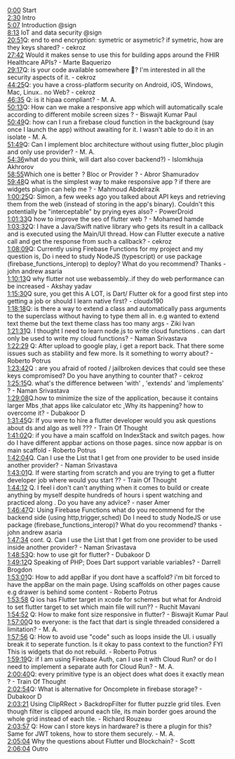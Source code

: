 [0:00](https://www.youtube.com/watch?v=zh7sM3RuOZk&t=0m00s) Start  
[2:30](https://www.youtube.com/watch?v=zh7sM3RuOZk&t=2m30s) Intro  
[5:07](https://www.youtube.com/watch?v=zh7sM3RuOZk&t=5m07s) Introduction @sign  
[8:13](https://www.youtube.com/watch?v=zh7sM3RuOZk&t=8m13s) IoT and data security @sign   
[20:51](https://www.youtube.com/watch?v=zh7sM3RuOZk&t=20m51s) ​Q: end to end encryption: symetric or asymetric? if symetric, how are they keys shared? - cekroz  
[27:42](https://www.youtube.com/watch?v=zh7sM3RuOZk&t=27m42s) Would it makes sense to use this for building apps around the FHIR Healthcare APIs? - Marte Baquerizo  
[29:17](https://www.youtube.com/watch?v=zh7sM3RuOZk&t=29m17s) ​Q: is your code available somewhere 🙂? I'm interested in all the security aspects of it. - cekroz  
[44:25](https://www.youtube.com/watch?v=zh7sM3RuOZk&t=44m25s) ​Q: you have a cross-platform security on Android, iOS, Windows, Mac, Linux.. no Web? - cekroz  
[46:35](https://www.youtube.com/watch?v=zh7sM3RuOZk&t=46m35s) Q: is it hipaa compliant? - M. A.  
[50:13](https://www.youtube.com/watch?v=zh7sM3RuOZk&t=50m13s) ​Q: How can we make a responsive app which will automatically scale according to different mobile screen sizes ? - Biswajit Kumar Paul  
[50:49](https://www.youtube.com/watch?v=zh7sM3RuOZk&t=50m49s) ​Q: how can I run a firebase cloud function in the background (say once I launch the app) without awaiting for it. I wasn't able to do it in an isolate - M. A.  
[51:49](https://www.youtube.com/watch?v=zh7sM3RuOZk&t=51m49s) ​Q: Can I implement bloc architecture without using flutter_bloc plugin and only use provider? - M. A.  
[54:36](https://www.youtube.com/watch?v=zh7sM3RuOZk&t=54m36s) ​what do you think, will dart also cover backend?) - Islomkhuja Akhrorov  
[58:55](https://www.youtube.com/watch?v=zh7sM3RuOZk&t=58m55s) ​Which one is better ? Bloc or Provider ? - Abror Shamuradov  
[59:48](https://www.youtube.com/watch?v=zh7sM3RuOZk&t=59m48s) ​Q what is the simplest way to make responsive app ? if there are widgets plugin can help me ? - Mahmoud Abdelrazik  
[1:00:25](https://www.youtube.com/watch?v=zh7sM3RuOZk&t=1h00m25s) ​Q: Simon, a few weeks ago you talked about API keys and retrieving them from the web (instead of storing in the app's binary). Couldn't this potentially be "interceptable" by prying eyes also? - PowerDroid  
[1:01:33](https://www.youtube.com/watch?v=zh7sM3RuOZk&t=1h01m33s) ​Q how to improve the seo of flutter web ? - Mohamed hamde  
[1:03:32](https://www.youtube.com/watch?v=zh7sM3RuOZk&t=1h03m32s) ​Q: I have a Java/Swift native library who gets its result in a callback and is executed using the Main/UI thread. How can Flutter execute a native call and get the response from such a callback? - cekroz  
[1:08:09](https://www.youtube.com/watch?v=zh7sM3RuOZk&t=1h08m09s) ​Q: Currently using Firebase Functions for my project and my question is, Do i need to study NodeJS (typescript) or use package (firebase_functions_interop) to deploy? What do you recommend? Thanks - john andrew asaria  
[1:10:13](https://www.youtube.com/watch?v=zh7sM3RuOZk&t=1h10m13s) ​Q why flutter not use webassembly..if they do web performance can be increased - Akshay yadav  
[1:15:30](https://www.youtube.com/watch?v=zh7sM3RuOZk&t=1h15m30s) ​Q sure, you get this A LOT, is Dart/ Flutter ok for a good first step into getting a job or should I learn native first? - cloudx190  
[1:18:18](https://www.youtube.com/watch?v=zh7sM3RuOZk&t=1h18m18s) ​Q: is there a way to extend a class and automatically pass arguments to the superclass without having to type them all in. e.g wanted to extend text theme but the text theme class has too many args - Ziki Ivan  
[1:21:31](https://www.youtube.com/watch?v=zh7sM3RuOZk&t=1h21m31s) ​Q. I thought I need to learn node.js to write cloud functions . can dart only be used to write my cloud functions? - Naman Srivastava  
[1:22:29](https://www.youtube.com/watch?v=zh7sM3RuOZk&t=1h22m29s) Q: After upload to google play, i get a report back. That there some issues such as stability and few more. Is it something to worry about? - Roberto Potrus  
[1:23:42](https://www.youtube.com/watch?v=zh7sM3RuOZk&t=1h23m42s) ​Q : are you afraid of rooted / jailbroken devices that could see these keys compromised? Do you have anything to counter that? - cekroz  
[1:25:15](https://www.youtube.com/watch?v=zh7sM3RuOZk&t=1h25m15s) ​Q. what's the difference between 'with' , 'extends' and 'implements' ? - Naman Srivastava  
[1:29:08](https://www.youtube.com/watch?v=zh7sM3RuOZk&t=1h29m08s) ​Q.how to minimize the size of the application, because it contains larger Mbs ,that apps like calculator etc ,Why its happening? how to overcome it? - Dubakoor D  
[1:31:45](https://www.youtube.com/watch?v=zh7sM3RuOZk&t=1h31m45s) ​Q: If you were to hire a flutter developer would you ask questions about ds and algo as well ??? - Train Of Thought  
[1:41:02](https://www.youtube.com/watch?v=zh7sM3RuOZk&t=1h41m02s) ​Q: if you have a main scaffold on IndexStack and switch pages. how do I have different appbar actions on those pages. since now appbar is on main scaffold - Roberto Potrus  
[1:42:04](https://www.youtube.com/watch?v=zh7sM3RuOZk&t=1h42m04s) ​Q. Can I use the List that I get from one provider to be used inside another provider? - Naman Srivastava  
[1:43:01](https://www.youtube.com/watch?v=zh7sM3RuOZk&t=1h43m01s) ​Q. If were starting from scratch and you are trying to get a flutter developer job where would you start ?? - Train Of Thought  
[1:44:12](https://www.youtube.com/watch?v=zh7sM3RuOZk&t=1h44m12s) Q. I feel i don't can't anything when it comes to build or create anything by myself despite hundreds of hours i spent watching and practiced along . Do you have any advice? - naser Amer  
[1:46:47](https://www.youtube.com/watch?v=zh7sM3RuOZk&t=1h46m47s) ​Q: Using Firebase Functions what do you recommend for the backend side (using http,trigger,sched) Do I need to study NodeJS or use package (firebase_functions_interop)? What do you recommend? thanks - john andrew asaria  
[1:47:34](https://www.youtube.com/watch?v=zh7sM3RuOZk&t=1h47m34s) cont. ​Q. Can I use the List that I get from one provider to be used inside another provider? - Naman Srivastava  
[1:48:53](https://www.youtube.com/watch?v=zh7sM3RuOZk&t=1h48m53s) ​Q: how to use git for flutter? - Dubakoor D  
[1:49:12](https://www.youtube.com/watch?v=zh7sM3RuOZk&t=1h49m12s) ​Q Speaking of PHP; Does Dart support variable variables? - Darrell Brogdon  
[1:53:01](https://www.youtube.com/watch?v=zh7sM3RuOZk&t=1h53m01s) ​Q: How to add appBar if you dont have a scaffold? i'm bit forced to have the appBar on the main page. Using scaffolds on other pages cause e.g drawer is behind some content - Roberto Potrus  
[1:53:58](https://www.youtube.com/watch?v=zh7sM3RuOZk&t=1h53m58s) Q ios has Flutter target in xcode for schemes but what for Android to set flutter target to set which main file will run?? - Ruchit Mavani  
[1:54:52](https://www.youtube.com/watch?v=zh7sM3RuOZk&t=1h54m52s) Q: How to make font size responsive in flutter? - Biswajit Kumar Paul  
[1:57:00](https://www.youtube.com/watch?v=zh7sM3RuOZk&t=1h57m00s) ​Q to everyone: is the fact that dart is single threaded considered a limitation? - M. A.  
[1:57:56](https://www.youtube.com/watch?v=zh7sM3RuOZk&t=1h57m56s) Q: How to avoid use "code" such as loops inside the UI. i usually break it to seperate function. Is it okay to pass context to the function? FYI This is widgets that do not rebuild. - Roberto Potrus  
[1:59:19](https://www.youtube.com/watch?v=zh7sM3RuOZk&t=1h59m19s) ​Q: if I am using Firebase Auth, can I use it with Cloud Run? or do I need to implement a separate auth for Cloud Run? - M. A.  
[2:00:40](https://www.youtube.com/watch?v=zh7sM3RuOZk&t=2h00m40s) ​Q: every primitive type is an object does what does it exactly mean ? - Train Of Thought  
[2:02:54](https://www.youtube.com/watch?v=zh7sM3RuOZk&t=2h02m54s) ​Q: What is alternative for Oncomplete in firebase storage? - Dubakoor D  
[2:03:21](https://www.youtube.com/watch?v=zh7sM3RuOZk&t=2h03m21s) Using ClipRRect > BackdropFilter for flutter puzzle grid tiles. Even though filter is clipped around each tile, its main border goes around the whole grid instead of each tile. - Richard Rouzeau  
[2:03:57](https://www.youtube.com/watch?v=zh7sM3RuOZk&t=2h03m57s) Q: How can I store keys in hardware? is there a plugin for this? Same for JWT tokens, how to store them securely. - M. A.  
[2:05:04](https://www.youtube.com/watch?v=zh7sM3RuOZk&t=2h05m04s) Why the questions about Flutter und Blockchain? - Scott  
[2:06:04](https://www.youtube.com/watch?v=zh7sM3RuOZk&t=2h06m04s) Outro  